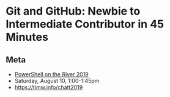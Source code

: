 # Git and GitHub: Newbie to Intermediate Contributor in 45 Minutes

## Meta

* [PowerShell on the River 2019](https://www.powershellchatt.com/schedule/)
* Saturday, August 10, 1:00-1:45pm
* https://timw.info/chatt2019

